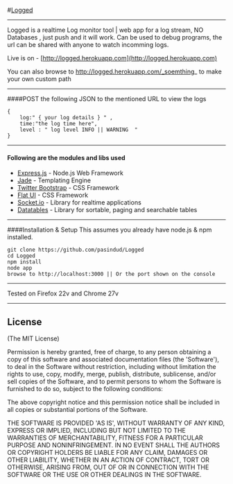 #[Logged](https://github.com/pasindud/Logged)
***

Logged is a realtime Log monitor tool | web app for a log stream, NO Databases , just push  and it will work. Can be used to debug programs, the url can be shared with anyone to watch incomming logs.

Live is on - [http://logged.herokuapp.com](http://logged.herokuapp.com)

You can also browse to  http://logged.herokuapp.com/_soemthing_ to make your own custom path
***
####POST the following JSON to the mentioned URL to view the logs 

    {
        log:" { your log details } " ,
        time:"the log time here",
        level : " log level INFO || WARNING  "
    }
***
#### Following are the modules and libs used


* [Express.js](http://expressjs.com) - Node.js Web Framework
* [Jade](http://jade-lang.com/) -  Templating Engine
* [Twitter Bootstrap](http://twitter.github.com/bootstrap/) -  CSS Framework
* [Flat UI](https://github.com/designmodo/Flat-UI) -  CSS Framework
* [Socket.io](http://socket.io/) - Library for realtime applications
* [Datatables](http://datatables.net/) - Library for sortable, paging and searchable tables
***
####Installation & Setup
This assumes you already have node.js & npm installed.

```
git clone https://github.com/pasindud/Logged
cd Logged
npm install
node app
browse to http://localhost:3000 || Or the port shown on the console
```
****
Tested on Firefox 22v and Chrome 27v
***
## License

(The MIT License)

Permission is hereby granted, free of charge, to any person obtaining
a copy of this software and associated documentation files (the
'Software'), to deal in the Software without restriction, including
without limitation the rights to use, copy, modify, merge, publish,
distribute, sublicense, and/or sell copies of the Software, and to
permit persons to whom the Software is furnished to do so, subject to
the following conditions:

The above copyright notice and this permission notice shall be
included in all copies or substantial portions of the Software.

THE SOFTWARE IS PROVIDED 'AS IS', WITHOUT WARRANTY OF ANY KIND,
EXPRESS OR IMPLIED, INCLUDING BUT NOT LIMITED TO THE WARRANTIES OF
MERCHANTABILITY, FITNESS FOR A PARTICULAR PURPOSE AND NONINFRINGEMENT.
IN NO EVENT SHALL THE AUTHORS OR COPYRIGHT HOLDERS BE LIABLE FOR ANY
CLAIM, DAMAGES OR OTHER LIABILITY, WHETHER IN AN ACTION OF CONTRACT,
TORT OR OTHERWISE, ARISING FROM, OUT OF OR IN CONNECTION WITH THE
SOFTWARE OR THE USE OR OTHER DEALINGS IN THE SOFTWARE.

